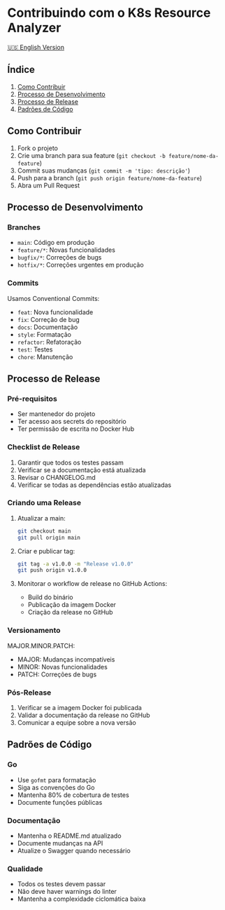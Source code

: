 # Contribuindo com o K8s Resource Analyzer

[🇺🇸 English Version](CONTRIBUTING.en.md)

## Índice
1. [Como Contribuir](#como-contribuir)
2. [Processo de Desenvolvimento](#processo-de-desenvolvimento)
3. [Processo de Release](#processo-de-release)
4. [Padrões de Código](#padrões-de-código)

## Como Contribuir

1. Fork o projeto
2. Crie uma branch para sua feature (`git checkout -b feature/nome-da-feature`)
3. Commit suas mudanças (`git commit -m 'tipo: descrição'`)
4. Push para a branch (`git push origin feature/nome-da-feature`)
5. Abra um Pull Request

## Processo de Desenvolvimento

### Branches
- `main`: Código em produção
- `feature/*`: Novas funcionalidades
- `bugfix/*`: Correções de bugs
- `hotfix/*`: Correções urgentes em produção

### Commits
Usamos Conventional Commits:
- `feat`: Nova funcionalidade
- `fix`: Correção de bug
- `docs`: Documentação
- `style`: Formatação
- `refactor`: Refatoração
- `test`: Testes
- `chore`: Manutenção

## Processo de Release

### Pré-requisitos
- Ser mantenedor do projeto
- Ter acesso aos secrets do repositório
- Ter permissão de escrita no Docker Hub

### Checklist de Release
1. Garantir que todos os testes passam
2. Verificar se a documentação está atualizada
3. Revisar o CHANGELOG.md
4. Verificar se todas as dependências estão atualizadas

### Criando uma Release

1. Atualizar a main:
   ```bash
   git checkout main
   git pull origin main
   ```

2. Criar e publicar tag:
   ```bash
   git tag -a v1.0.0 -m "Release v1.0.0"
   git push origin v1.0.0
   ```

3. Monitorar o workflow de release no GitHub Actions:
   - Build do binário
   - Publicação da imagem Docker
   - Criação da release no GitHub

### Versionamento
MAJOR.MINOR.PATCH:
- MAJOR: Mudanças incompatíveis
- MINOR: Novas funcionalidades
- PATCH: Correções de bugs

### Pós-Release
1. Verificar se a imagem Docker foi publicada
2. Validar a documentação da release no GitHub
3. Comunicar a equipe sobre a nova versão

## Padrões de Código

### Go
- Use `gofmt` para formatação
- Siga as convenções do Go
- Mantenha 80% de cobertura de testes
- Documente funções públicas

### Documentação
- Mantenha o README.md atualizado
- Documente mudanças na API
- Atualize o Swagger quando necessário

### Qualidade
- Todos os testes devem passar
- Não deve haver warnings do linter
- Mantenha a complexidade ciclomática baixa 